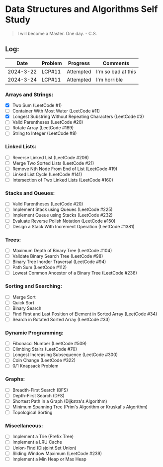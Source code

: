 # Data Structures and Algorithms Self Study

> I will become a Master. One day. - C.S.

## Log:

|   Date    |  Problem   |  Progress  |      Comments      |
| --------- | ---------- | ---------- | ------------------ |
| 2024-3-22 | LCP#11     | Attempted  | I'm so bad at this |
| 2024-3-24 | LCP#11     | Attempted  | I'm horrible       |

### Arrays and Strings:

- [x]   Two Sum (LeetCode #1)
- [ ]   Container With Most Water (LeetCode #11)
- [x]   Longest Substring Without Repeating Characters (LeetCode #3)
- [ ]   Valid Parentheses (LeetCode #20)
- [ ]   Rotate Array (LeetCode #189)
- [ ]   String to Integer (LeetCode #8)

### Linked Lists:

- [ ]   Reverse Linked List (LeetCode #206)
- [ ]   Merge Two Sorted Lists (LeetCode #21)
- [ ]   Remove Nth Node From End of List (LeetCode #19)
- [ ]   Linked List Cycle (LeetCode #141)
- [ ]   Intersection of Two Linked Lists (LeetCode #160)

### Stacks and Queues:

- [ ]   Valid Parentheses (LeetCode #20)
- [ ]   Implement Stack using Queues (LeetCode #225)
- [ ]   Implement Queue using Stacks (LeetCode #232)
- [ ]   Evaluate Reverse Polish Notation (LeetCode #150)
- [ ]   Design a Stack With Increment Operation (LeetCode #1381)

### Trees:

- [ ]   Maximum Depth of Binary Tree (LeetCode #104)
- [ ]   Validate Binary Search Tree (LeetCode #98)
- [ ]   Binary Tree Inorder Traversal (LeetCode #94)
- [ ]   Path Sum (LeetCode #112)
- [ ]   Lowest Common Ancestor of a Binary Tree (LeetCode #236)

### Sorting and Searching:

- [ ]   Merge Sort
- [ ]   Quick Sort
- [ ]   Binary Search
- [ ]   Find First and Last Position of Element in Sorted Array (LeetCode #34)
- [ ]   Search in Rotated Sorted Array (LeetCode #33)

### Dynamic Programming:

- [ ]   Fibonacci Number (LeetCode #509)
- [ ]   Climbing Stairs (LeetCode #70)
- [ ]   Longest Increasing Subsequence (LeetCode #300)
- [ ]   Coin Change (LeetCode #322)
- [ ]   0/1 Knapsack Problem

### Graphs:

- [ ]   Breadth-First Search (BFS)
- [ ]   Depth-First Search (DFS)
- [ ]   Shortest Path in a Graph (Dijkstra's Algorithm)
- [ ]   Minimum Spanning Tree (Prim's Algorithm or Kruskal's Algorithm)
- [ ]   Topological Sorting

### Miscellaneous:

- [ ]   Implement a Trie (Prefix Tree)
- [ ]   Implement a LRU Cache
- [ ]   Union-Find (Disjoint Set Union)
- [ ]   Sliding Window Maximum (LeetCode #239)
- [ ]   Implement a Min Heap or Max Heap
